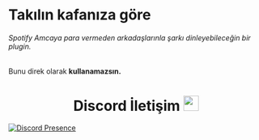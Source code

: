 # Takılın kafanıza göre

###### Spotify Amcaya para vermeden arkadaşlarınla şarkı dinleyebileceğin bir plugin.<br>
Bunu direk olarak <b>kullanamazsın.</b><br>

<h1 align="center">Discord İletişim <img src="https://raw.githubusercontent.com/iampavangandhi/iampavangandhi/master/gifs/Hi.gif" width="30px"> </h1>

[![Discord Presence](https://lanyard-profile-readme.vercel.app/api/592093326170390559?hideDiscrim=true)](https://discord.com/users/592093326170390559)

